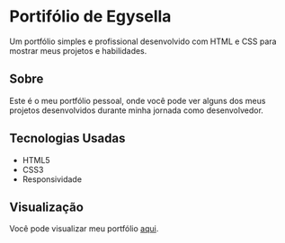# Portifólio de Egysella 
Um portfólio simples e profissional desenvolvido com HTML e CSS para mostrar meus projetos e habilidades.
<br>
## Sobre
Este é o meu portfólio pessoal, onde você pode ver alguns dos meus projetos desenvolvidos durante minha jornada como desenvolvedor. 
<br>
## Tecnologias Usadas
- HTML5
- CSS3
- Responsividade
## Visualização
Você pode visualizar meu portfólio [aqui](https://github.com/Egysella/Portifolio).

